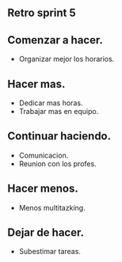 ## Retro sprint 5

## Comenzar a hacer.

- Organizar mejor los horarios.

## Hacer mas.

- Dedicar mas horas.
- Trabajar mas en equipo.

## Continuar haciendo.

- Comunicacion.
- Reunion con los profes.

## Hacer menos.

- Menos multitazking.

## Dejar de hacer.

- Subestimar tareas.